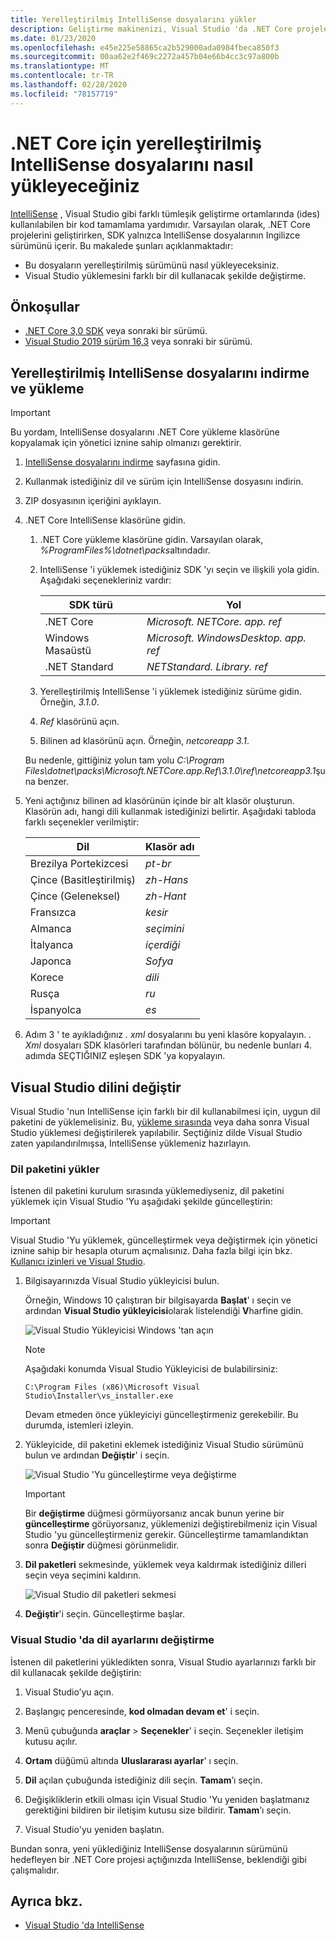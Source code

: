 ```yaml
---
title: Yerelleştirilmiş IntelliSense dosyalarını yükler
description: Geliştirme makinenizi, Visual Studio 'da .NET Core projeleri için yerelleştirilmiş IntelliSense dosyalarını kullanacak şekilde ayarlamayı öğrenin.
ms.date: 01/23/2020
ms.openlocfilehash: e45e225e58865ca2b529000ada0984fbeca850f3
ms.sourcegitcommit: 00aa62e2f469c2272a457b04e66b4cc3c97a800b
ms.translationtype: MT
ms.contentlocale: tr-TR
ms.lasthandoff: 02/28/2020
ms.locfileid: "78157719"
---
```

# <a name="how-to-install-localized-intellisense-files-for-net-core"></a>.NET Core için yerelleştirilmiş IntelliSense dosyalarını nasıl yükleyeceğiniz

[IntelliSense](/visualstudio/ide/using-intellisense) , Visual Studio gibi farklı tümleşik geliştirme ortamlarında (ides) kullanılabilen bir kod tamamlama yardımıdır. Varsayılan olarak, .NET Core projelerini geliştirirken, SDK yalnızca IntelliSense dosyalarının Ingilizce sürümünü içerir. Bu makalede şunları açıklanmaktadır:

- Bu dosyaların yerelleştirilmiş sürümünü nasıl yükleyeceksiniz.
- Visual Studio yüklemesini farklı bir dil kullanacak şekilde değiştirme.

## <a name="prerequisites"></a>Önkoşullar

- [.NET Core 3,0 SDK](https://dotnet.microsoft.com/download/dotnet-core) veya sonraki bir sürümü.
- [Visual Studio 2019 sürüm 16,3](https://visualstudio.microsoft.com/downloads/?utm_medium=microsoft&utm_source=docs.microsoft.com&utm_campaign=inline+link&utm_content=download+vs2019) veya sonraki bir sürümü.

## <a name="download-and-install-the-localized-intellisense-files"></a>Yerelleştirilmiş IntelliSense dosyalarını indirme ve yükleme

> [!IMPORTANT]
> Bu yordam, IntelliSense dosyalarını .NET Core yükleme klasörüne kopyalamak için yönetici iznine sahip olmanızı gerektirir.

1. [IntelliSense dosyalarını indirme](https://dotnet.microsoft.com/download/dotnet-core/intellisense) sayfasına gidin.

1. Kullanmak istediğiniz dil ve sürüm için IntelliSense dosyasını indirin.

1. ZIP dosyasının içeriğini ayıklayın.

1. .NET Core IntelliSense klasörüne gidin.

   1. .NET Core yükleme klasörüne gidin. Varsayılan olarak, *%ProgramFiles%\dotnet\packs*altındadır.
   1. IntelliSense 'i yüklemek istediğiniz SDK 'yı seçin ve ilişkili yola gidin. Aşağıdaki seçenekleriniz vardır:

      | SDK türü        | Yol                               |
      | --------------- | ---------------------------------- |
      | .NET Core       | *Microsoft. NETCore. app. ref*        |
      | Windows Masaüstü | *Microsoft. WindowsDesktop. app. ref* |
      | .NET Standard   | *NETStandard. Library. ref*          |

   1. Yerelleştirilmiş IntelliSense 'i yüklemek istediğiniz sürüme gidin. Örneğin, *3.1.0*.
   1. *Ref* klasörünü açın.
   1. Bilinen ad klasörünü açın. Örneğin, *netcoreapp 3.1*.

   Bu nedenle, gittiğiniz yolun tam yolu *C:\Program Files\dotnet\packs\Microsoft.NETCore.app.Ref\3.1.0\ref\netcoreapp3.1*şuna benzer.

1. Yeni açtığınız bilinen ad klasörünün içinde bir alt klasör oluşturun. Klasörün adı, hangi dili kullanmak istediğinizi belirtir. Aşağıdaki tabloda farklı seçenekler verilmiştir:

   | Dil              | Klasör adı |
   | --------------------- | ----------- |
   | Brezilya Portekizcesi  | *pt-br*     |
   | Çince (Basitleştirilmiş)  | *zh-Hans*   |
   | Çince (Geleneksel) | *zh-Hant*   |
   | Fransızca                | *kesir*        |
   | Almanca                | *seçimini*        |
   | İtalyanca               | *içerdiği*        |
   | Japonca              | *Sofya*        |
   | Korece                | *dili*        |
   | Rusça               | *ru*        |
   | İspanyolca               | *es*        |

1. Adım 3 ' te ayıkladığınız *. xml* dosyalarını bu yeni klasöre kopyalayın. *. Xml* dosyaları SDK klasörleri tarafından bölünür, bu nedenle bunları 4. adımda SEÇTIĞINIZ eşleşen SDK 'ya kopyalayın.

## <a name="modify-visual-studio-language"></a>Visual Studio dilini değiştir

Visual Studio 'nun IntelliSense için farklı bir dil kullanabilmesi için, uygun dil paketini de yüklemelisiniz. Bu, [yükleme sırasında](/visualstudio/install/install-visual-studio#step-6---install-language-packs-optional) veya daha sonra Visual Studio yüklemesi değiştirilerek yapılabilir. Seçtiğiniz dilde Visual Studio zaten yapılandırılmışsa, IntelliSense yüklemeniz hazırlayın.

### <a name="install-the-language-pack"></a>Dil paketini yükler

İstenen dil paketini kurulum sırasında yüklemediyseniz, dil paketini yüklemek için Visual Studio 'Yu aşağıdaki şekilde güncelleştirin:

> [!IMPORTANT]
> Visual Studio 'Yu yüklemek, güncelleştirmek veya değiştirmek için yönetici iznine sahip bir hesapla oturum açmalısınız. Daha fazla bilgi için bkz. [Kullanıcı izinleri ve Visual Studio](/visualstudio/ide/user-permissions-and-visual-studio).

1. Bilgisayarınızda Visual Studio yükleyicisi bulun.

   Örneğin, Windows 10 çalıştıran bir bilgisayarda **Başlat**' ı seçin ve ardından **Visual Studio yükleyicisi**olarak listelendiği **V**harfine gidin.

   ![Visual Studio Yükleyicisi Windows 'tan açın](./media/localized-intellisense/vs-installer-windows-start.png)

   > [!NOTE]
   > Aşağıdaki konumda Visual Studio Yükleyicisi de bulabilirsiniz:
   >
   > `C:\Program Files (x86)\Microsoft Visual Studio\Installer\vs_installer.exe`

   Devam etmeden önce yükleyiciyi güncelleştirmeniz gerekebilir. Bu durumda, istemleri izleyin.

1. Yükleyicide, dil paketini eklemek istediğiniz Visual Studio sürümünü bulun ve ardından **Değiştir**' i seçin.

   ![Visual Studio 'Yu güncelleştirme veya değiştirme](./media/localized-intellisense/vs-installer-modify.png)

   > [!IMPORTANT]
   > Bir **değiştirme** düğmesi görmüyorsanız ancak bunun yerine bir **güncelleştirme** görüyorsanız, yüklemenizi değiştirebilmeniz için Visual Studio 'yu güncelleştirmeniz gerekir.
   > Güncelleştirme tamamlandıktan sonra **Değiştir** düğmesi görünmelidir.

1. **Dil paketleri** sekmesinde, yüklemek veya kaldırmak istediğiniz dilleri seçin veya seçimini kaldırın.

   ![Visual Studio dil paketleri sekmesi](./media/localized-intellisense/vs-modify-language-packs.png)

1. **Değiştir**'i seçin. Güncelleştirme başlar.

### <a name="modify-language-settings-in-visual-studio"></a>Visual Studio 'da dil ayarlarını değiştirme

İstenen dil paketlerini yükledikten sonra, Visual Studio ayarlarınızı farklı bir dil kullanacak şekilde değiştirin:

1. Visual Studio’yu açın.

1. Başlangıç penceresinde, **kod olmadan devam et**' i seçin.

1. Menü çubuğunda **araçlar** > **Seçenekler**' i seçin. Seçenekler iletişim kutusu açılır.

1. **Ortam** düğümü altında **Uluslararası ayarlar**' ı seçin.

1. **Dil** açılan çubuğunda istediğiniz dili seçin. **Tamam**’ı seçin.

1. Değişikliklerin etkili olması için Visual Studio 'Yu yeniden başlatmanız gerektiğini bildiren bir iletişim kutusu size bildirir. **Tamam**’ı seçin.

1. Visual Studio'yu yeniden başlatın.

Bundan sonra, yeni yüklediğiniz IntelliSense dosyalarının sürümünü hedefleyen bir .NET Core projesi açtığınızda IntelliSense, beklendiği gibi çalışmalıdır.

## <a name="see-also"></a>Ayrıca bkz.

- [Visual Studio 'da IntelliSense](/visualstudio/ide/using-intellisense)
